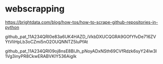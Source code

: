 # webscrapping
https://brightdata.com/blog/how-tos/how-to-scrape-github-repositories-in-python



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



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
